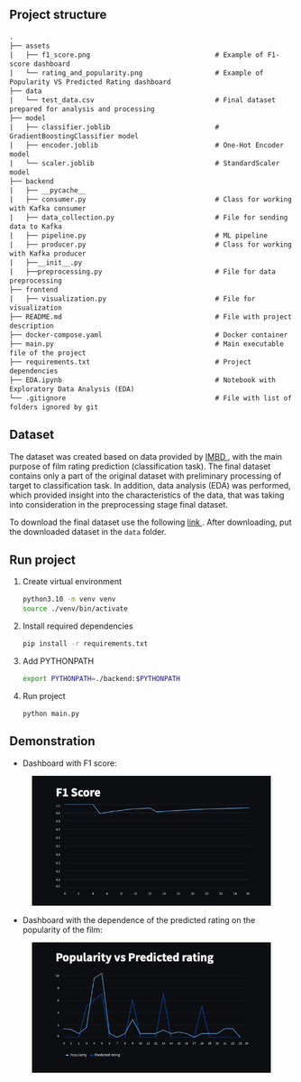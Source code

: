 ## Project structure
    
    .
    ├── assets
    |   ├── f1_score.png                               # Example of F1-score dashboard
    |   └── rating_and_popularity.png                  # Example of Popularity VS Predicted Rating dashboard
    ├── data                    
    |   └── test_data.csv                              # Final dataset prepared for analysis and processing     
    ├── model
    |   ├── classifier.joblib                          # GradientBoostingClassifier model   
    |   ├── encoder.joblib                             # One-Hot Encoder model
    |   └── scaler.joblib                              # StandardScaler model
    ├── backend
    |   ├── __pycache__
    |   ├── consumer.py                                # Class for working with Kafka consumer
    |   ├── data_collection.py                         # File for sending data to Kafka
    |   ├── pipeline.py                                # ML pipeline
    |   ├── producer.py                                # Class for working with Kafka producer
    |   ├──__init__.py
    |   ├──preprocessing.py                            # File for data preprocessing
    ├── frontend
    |   ├── visualization.py                           # File for visualization
    ├── README.md                                      # File with project description
    ├── docker-compose.yaml                            # Docker container
    ├── main.py                                        # Main executable file of the project
    ├── requirements.txt                               # Project dependencies
    ├── EDA.ipynb                                      # Notebook with Exploratory Data Analysis (EDA)
    └── .gitignore                                     # File with list of folders ignored by git
    
    
## Dataset
The dataset was created based on data provided by <a href="https://www.kaggle.com/datasets/anandshaw2001/imdb-data"> IMBD </a>, with the main purpose of film rating prediction (classification task). The final dataset contains only a part of the original dataset with preliminary processing of target to classification task. In addition, data analysis (EDA) was performed, which provided insight into the characteristics of the data, that was taking into consideration in the preprocessing stage final dataset.

To download the final dataset use the following <a href="https://drive.google.com/file/d/1UydkxlfkVIlImJlA4WJqNQKSiNX75EVE/view?usp=sharing"> link </a>. After downloading, put the downloaded dataset in the `data` folder.

## Run project
1. Create virtual environment
    ```bash
    python3.10 -m venv venv
    source ./venv/bin/activate
    ```
2. Install required dependencies
    ```bash
    pip install -r requirements.txt
    ```
3. Add PYTHONPATH
    ```bash
    export PYTHONPATH=./backend:$PYTHONPATH
    ```
4. Run project
    ```
    python main.py
    ```

## Demonstration

* Dashboard with F1 score:
<figure><img src="assets/f1_score.png" alt="drawing" width="500"/></figure>

* Dashboard with the dependence of the predicted rating on the popularity of the film:
<figure><img src="assets/rating_and_popularity.png" alt="drawing" width="500"/></figure>
